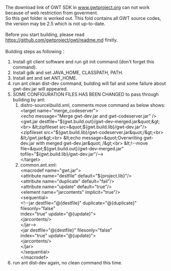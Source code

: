 The download link of GWT SDK in www.gwtproject.org can not work because of web restriction from goverment.<br>
So this gwt folder is worked out. This fold contains all GWT source codes, the version may be 2.5 which is not up-to-date.<br>
<br>
Before you start building, please read https://github.com/gwtproject/gwt/readme.md firstly.<br>
<br>
Building steps as following：<br>
1. Install git client software and run git init command (don&#x27;t forget this command).<br>
2. Install gdk and set JAVA_HOME, CLASSPATH, PATH.<br>
3. Install ant and set ANT_HOME.<br>
4. run ant clean dist-dev command, building will fail and some failure about gwt-dev.jar will appeared.<br>
5. SOME CONFIGURATION FILES HAS BEEN CHANGED to pass through building by ant:<br>
    1) distro-source\build.xml, comments move command as below shows:<br>
      &lt;target name=&quot;merge_codeserver&quot;&gt;<br>
        &lt;echo message=&quot;Merge gwt-dev.jar and gwt-codeserver.jar&quot; /&gt;<br>
        &lt;gwt.jar destfile=&quot;${gwt.build.out}/gwt-dev-merged.jar&quot;&gt;<br>
          &lt;zipfileset src=&quot;${gwt.build.lib}/gwt-dev.jar&quot;/&gt;<br>
          &lt;zipfileset src=&quot;${gwt.build.lib}/gwt-codeserver.jar&quot;/&gt;<br>
        &lt;/gwt.jar&gt;<br>
        &lt;echo message=&quot;Overwriting gwt-dev.jar with merged gwt-dev.jar&quot; /&gt;<br>
        &lt;!--move file=&quot;${gwt.build.out}/gwt-dev-merged.jar&quot; tofile=&quot;${gwt.build.lib}/gwt-dev.jar&quot;/--&gt;<br>
      &lt;/target&gt;<br>
    2) common.ant.xml:<br>
         &lt;macrodef name=&quot;gwt.jar&quot;&gt;<br>
            &lt;attribute name=&quot;destfile&quot; default=&quot;${project.lib}&quot;/&gt;<br>
            &lt;attribute name=&quot;duplicate&quot; default=&quot;fail&quot;/&gt;<br>
            &lt;attribute name=&quot;update&quot; default=&quot;true&quot;/&gt;<br>
            &lt;element name=&quot;jarcontents&quot; implicit=&quot;true&quot;/&gt;<br>
            &lt;sequential&gt;<br>
              &lt;!--jar destfile=&quot;@{destfile}&quot; duplicate=&quot;@{duplicate}&quot; filesonly=&quot;false&quot;<br>
                  index=&quot;true&quot; update=&quot;@{update}&quot;&gt;<br>
                &lt;jarcontents/&gt;<br>
              &lt;/jar--&gt;<br>
              &lt;jar destfile=&quot;@{destfile}&quot; filesonly=&quot;false&quot;<br>
                  index=&quot;true&quot; update=&quot;@{update}&quot;&gt;<br>
                &lt;jarcontents/&gt;<br>
              &lt;/jar&gt;<br>
            &lt;/sequential&gt;<br>
          &lt;/macrodef&gt;<br>
6. run ant dist-dev again, no clean command this time.<br>
